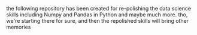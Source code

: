 the following repository has been created for re-polishing the data science skills
including Numpy and Pandas in Python and maybe much more.
tho, we're starting there for sure, and then the repolished skills will bring other memories